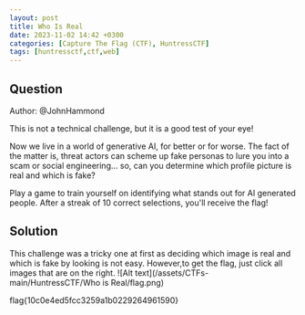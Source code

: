 ```yaml
---
layout: post
title: Who Is Real
date: 2023-11-02 14:42 +0300
categories: [Capture The Flag (CTF), HuntressCTF]
tags: [huntressctf,ctf,web]
---
```

## Question
Author: @JohnHammond

This is not a technical challenge, but it is a good test of your eye!

Now we live in a world of generative AI, for better or for worse. The fact of the matter is, threat actors can scheme up fake personas to lure you into a scam or social engineering... so, can you determine which profile picture is real and which is fake?

Play a game to train yourself on identifying what stands out for AI generated people. After a streak of 10 correct selections, you'll receive the flag!

## Solution
This challenge was a tricky one at first as deciding which image is real and which is fake by looking is not easy. However,to get the flag, just click all images that are on the right.
![Alt text](/assets/CTFs-main/HuntressCTF/Who is Real/flag.png)


flag{10c0e4ed5fcc3259a1b0229264961590}